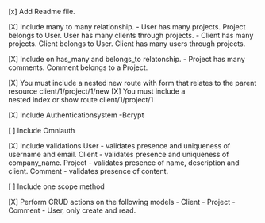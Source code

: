 [x] Add Readme file.

[X] Include many to many relationship.
    - User has many projects.  Project belongs to User.  User has many clients through projects.
    - Client has many projects.  Client belongs to User.  Client has many users through projects.

[X] Include on has_many and belongs_to relatonship.
    - Project has many comments.  Comment belongs to a Project.

[X] You must include a nested new route with form that relates to the parent resource
  client/1/project/1/new
[X] You must include a nested index or show route
  client/1/project/1

[X] Include Authenticationsystem
    -Bcrypt

[ ] Include Omniauth

[X] Include validations
    User - validates presence and uniqueness of username and email.
    Client - validates presence and uniqueness of company_name.
    Project - validates presence of name, description and client.
    Comment - validates presence of content.

[ ] Include one scope method

[X] Perform CRUD actions on the following models
    - Client
    - Project
    - Comment
    - User, only create and read.
